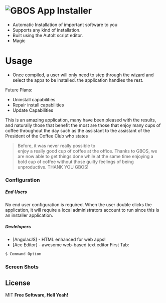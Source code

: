 # ![GBOS](/raw/master/Images/AppIcon.png) App Installer 
  - Automatic Installation of important software to you
  - Supports any kind of installation.
  - Built using the AutoIt script editor.
  - Magic

# Usage
  - Once compiled, a user will only need to step through the wizard and select the apps to be installed. the application handles the rest.

Future Plans:
  - Uninstall capabilities
  - Repair install capabilities
  - Update Capabilities

This is an amazing application, many have been pleased with the results, and naturally those that benefit the most are those that enjoy many cups of coffee throughout the day such as the assistant to the assistant of the President of the Coffee Club who states

> Before, it was never really possible to  
> enjoy a really good cup of coffee at the 
> office. Thanks to GBOS, we are now able to 
> get things done while at the same time 
> enjoying a bold cup of coffee without those 
> guilty feelings of being unproductive.
> THANK YOU GBOS!

### Configuration

##### End Users
No end user configuration is required. When the user double clicks the application, it will require a local administrators account to run since this is an installer application.

##### Devlelopers

* [AngularJS] - HTML enhanced for web apps!
* [Ace Editor] - awesome web-based text editor
First Tab:
```sh
$ Command Option
```



### Screen Shots





License
----

MIT
**Free Software, Hell Yeah!**


   [GBOSimg]: </safsd/adsfsadf>
  
